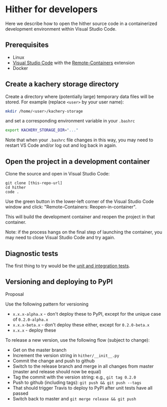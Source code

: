 # Hither for developers

Here we describe how to open the hither source code in a containerized development environment within Visual Studio Code.

## Prerequisites

* Linux
* [Visual Studio Code](https://code.visualstudio.com/) with the [Remote-Containers](https://marketplace.visualstudio.com/items?itemName=ms-vscode-remote.remote-containers) extension
* Docker

## Create a kachery storage directory

Create a directory where (potentially large) temporary data files will be stored. For example (replace `<user>` by your user name):

```bash
mkdir /home/<user>/kachery-storage
```

and set a corresponding environment variable in your `.bashrc`

```bash
export KACHERY_STORAGE_DIR="..."
```

Note that when your `.bashrc` file changes in this way, you may need to restart VS Code and/or log out and log back in again.

## Open the project in a development container

Clone the source and open in Visual Studio Code:

```
git clone [this-repo-url]
cd hither
code .
```

Use the green button in the lower-left corner of the Visual Studio Code window and click: "Remote-Containers: Reopen-in-container".

This will build the development container and reopen the project in that container.

Note: if the process hangs on the final step of launching the container, you may need to close Visual Studio Code and try again.

## Diagnostic tests

The first thing to try would be the [unit and integration tests]('./tests.md).

## Versioning and deploying to PyPI

Proposal

Use the following pattern for versioning
* `x.x.x-alpha.x` - don't deploy these to PyPI, except for the unique case of `0.2.0-alpha.x`
* `x.x.x-beta.x` - don't deploy these either, except for `0.2.0-beta.x`
* `x.x.x` - deploy these

To release a new version, use the following flow (subject to change):
* Get on the master branch
* Increment the version string in `hither/__init__.py`
* Commit the change and push to github
* Switch to the release branch and merge in all changes from master (master and release should now be equal)
* Tag the commit with the version string: e.g., `git tag 0.2.0`
* Push to github (including tags): `git push && git push --tags`
* That should trigger Travis to deploy to PyPI after unit tests have all passed
* Switch back to master and `git merge release && git push`
